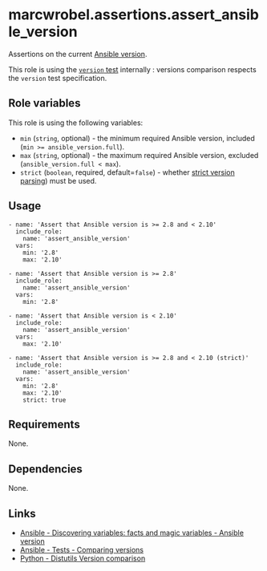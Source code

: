# marcwrobel.assertions.assert_ansible_version

Assertions on the current [Ansible version](https://docs.ansible.com/ansible/latest/user_guide/playbooks_vars_facts.html#ansible-version).

This role is using the [`version` test](https://docs.ansible.com/ansible/latest/user_guide/playbooks_tests.html#comparing-versions) internally : versions
comparison respects the `version` test specification.

## Role variables

This role is using the following variables:

- `min` (`string`, optional) - the minimum required Ansible version, included (`min >= ansible_version.full`).
- `max` (`string`, optional) - the maximum required Ansible version, excluded (`ansible_version.full < max`).
- `strict` (`boolean`, required, default=`false`) - whether [strict version parsing](https://docs.ansible.com/ansible/latest/user_guide/playbooks_tests.html#comparing-versions))
  must be used.

## Usage

    - name: 'Assert that Ansible version is >= 2.8 and < 2.10'
      include_role:
        name: 'assert_ansible_version'
      vars:
        min: '2.8'
        max: '2.10'

    - name: 'Assert that Ansible version is >= 2.8'
      include_role:
        name: 'assert_ansible_version'
      vars:
        min: '2.8'

    - name: 'Assert that Ansible version is < 2.10'
      include_role:
        name: 'assert_ansible_version'
      vars:
        max: '2.10'

    - name: 'Assert that Ansible version is >= 2.8 and < 2.10 (strict)'
      include_role:
        name: 'assert_ansible_version'
      vars:
        min: '2.8'
        max: '2.10'
        strict: true

## Requirements

None.

## Dependencies

None.

## Links

- [Ansible - Discovering variables: facts and magic variables - Ansible version](https://docs.ansible.com/ansible/latest/user_guide/playbooks_vars_facts.html#ansible-version)
- [Ansible - Tests - Comparing versions](https://docs.ansible.com/ansible/latest/user_guide/playbooks_tests.html#comparing-versions)
- [Python - Distutils Version comparison](https://wiki.python.org/moin/Distutils/VersionComparison)
